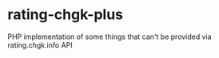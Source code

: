 # rating-chgk-plus
PHP implementation of some things that can't be provided via rating.chgk.info API
